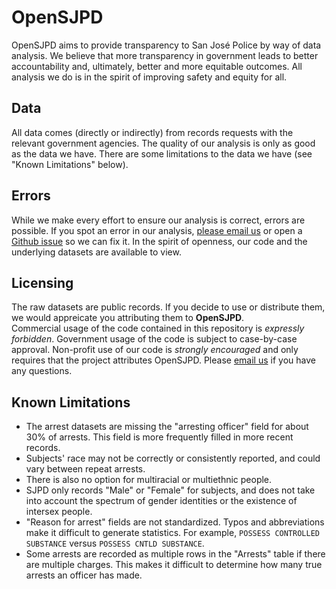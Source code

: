 # OpenSJPD

OpenSJPD aims to provide transparency to San José Police by way of data analysis. 
We believe that more transparency in government leads to better accountability and, ultimately, better and more equitable outcomes.
All analysis we do is in the spirit of improving safety and equity for all.

## Data
All data comes (directly or indirectly) from records requests with the relevant government agencies.
The quality of our analysis is only as good as the data we have. There are some limitations to the data we have (see "Known Limitations" below). 

## Errors
While we make every effort to ensure our analysis is correct, errors are possible. 
If you spot an error in our analysis, [please email us](mailto:data@opensjpd.com) or open a [Github issue](https://github.com/opensjpd/app/issues) so we can fix it.
In the spirit of openness, our code and the underlying datasets are available to view.

## Licensing
The raw datasets are public records. If you decide to use or distribute them, we would appreicate you attributing them to **OpenSJPD**.  
Commercial usage of the code contained in this repository is *expressly forbidden*. Government usage of the code is subject to case-by-case approval. 
Non-profit use of our code is *strongly encouraged* and only requires that the project attributes OpenSJPD. 
Please [email us](mailto:data@opensjpd.com) if you have any questions.

## Known Limitations

* The arrest datasets are missing the "arresting officer" field for about 30% of arrests. This field is more frequently filled in more recent records.
* Subjects' race may not be correctly or consistently reported, and could vary between repeat arrests.
* There is also no option for multiracial or multiethnic people.
* SJPD only records "Male" or "Female" for subjects, and does not take into account the spectrum of gender identities or the existence of intersex people.
* "Reason for arrest" fields are not standardized. Typos and abbreviations make it difficult to generate statistics. For example, `POSSESS CONTROLLED SUBSTANCE` versus `POSSESS CNTLD SUBSTANCE`.
* Some arrests are recorded as multiple rows in the "Arrests" table if there are multiple charges. This makes it difficult to determine how many true arrests an officer has made.
